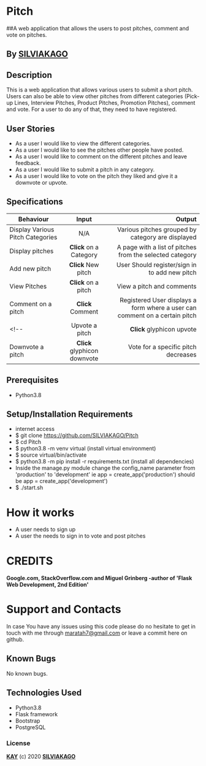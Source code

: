 # Pitch

##A web application that allows the users to post pitches, comment and vote on pitches.

## By [SILVIAKAGO](https://github.com/)


## Description
This is a web application that allows various users to submit a short pitch. Users can also be able to view other pitches from different categories (Pick-up Lines, Interview Pitches, Product Pitches, Promotion Pitches), comment and vote. For a user to do any of that, they need to have registered.

## User Stories
* As a user I would like to view the different categories.
* As a user I would like to see the pitches other people have posted.
* As a user I would like to comment on the different pitches and leave feedback.
* As a user I would like to submit a pitch in any category.
* As a user I would like to vote on the pitch they liked and give it a downvote or upvote.

## Specifications
| Behaviour | Input | Output |
| --------------- | :----------:| --------: |
|Display Various Pitch Categories | N/A | Various pitches grouped by category are displayed |
|Display pitches | **Click** on a Category| A page with a list of pitches from the selected category |
|Add new pitch | **Click** New pitch | User Should register/sign in to add new pitch |
|View Pitches | **Click** on a pitch | View a pitch and comments |
|Comment on a pitch | **Click** Comment | Registered User displays a form where a user can comment on a certain pitch |
<!-- |Upvote a pitch | **Click** glyphicon upvote | Vote for a specific pitch increases |
|Downvote a pitch | **Click** glyphicon downvote | Vote for a specific pitch decreases | -->

## Prerequisites
* Python3.8

## Setup/Installation Requirements
* internet access
* $ git clone https://github.com/SILVIAKAGO/Pitch
* $ cd Pitch
* $ python3.8 -m venv virtual (install virtual environment)
* $ source virtual/bin/activate
* $ python3.8 -m pip install -r requirements.txt (install all dependencies)
* Inside the manage.py module change the config_name parameter from 'production' to 'development' ie app = create_app('production') should be app = create_app('development')
* $ ./start.sh


# How it works

* A user needs to sign up
* A user the needs to sign in to vote and post pitches

# CREDITS

#### Google.com, StackOverflow.com and Miguel Grinberg -author of 'Flask Web Development, 2nd Edition'


# Support and Contacts

In case You have any issues using this code please do no hesitate to get in touch with me through maratah7@gmail.com or leave a commit here on github.


## Known Bugs
No known bugs.

## Technologies Used
- Python3.8
- Flask framework
- Bootstrap
- PostgreSQL

### License

**[KAY](./LICENSE)** (c) 2020 **[SILVIAKAGO](https://SILVIAKAGO.github.io/Portfolio-LP/)**
